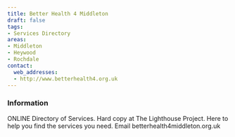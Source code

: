 ```yaml
---
title: Better Health 4 Middleton
draft: false
tags:
- Services Directory
areas:
- Middleton
- Heywood
- Rochdale
contact:
  web_addresses:
  - http://www.betterhealth4.org.uk
---
```


### Information
ONLINE Directory of Services. Hard copy at The 
Lighthouse Project. Here to help you find the 
services you need.
Email betterhealth4middleton.org.uk
